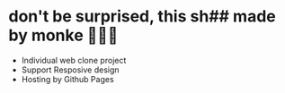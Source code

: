 # don't be surprised, this sh## made by monke 🦍🦍🦍
- Individual web clone project
- Support Resposive design
- Hosting by Github Pages
